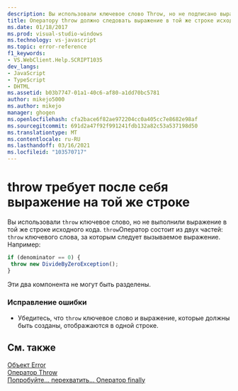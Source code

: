 ```yaml
---
description: Вы использовали ключевое слово Throw, но не подписано выражением в той же строке исходного кода.
title: Оператору throw должно следовать выражение в той же строке исходного кода | Документация Майкрософт
ms.date: 01/18/2017
ms.prod: visual-studio-windows
ms.technology: vs-javascript
ms.topic: error-reference
f1_keywords:
- VS.WebClient.Help.SCRIPT1035
dev_langs:
- JavaScript
- TypeScript
- DHTML
ms.assetid: b03b7747-01a1-40c6-af80-a1dd70bc5781
author: mikejo5000
ms.author: mikejo
manager: ghogen
ms.openlocfilehash: cfa2bace6f82ae972204cc0a405cc7e8682e98af
ms.sourcegitcommit: 691d2a47f92f991241fdb132a82c53a537198d50
ms.translationtype: MT
ms.contentlocale: ru-RU
ms.lasthandoff: 03/16/2021
ms.locfileid: "103570717"
---
```

# <a name="throw-must-be-followed-by-an-expression-on-the-same-source-line"></a>throw требует после себя выражение на той же строке
Вы использовали `throw` ключевое слово, но не выполнили выражение в той же строке исходного кода. `throw`Оператор состоит из двух частей: `throw` ключевого слова, за которым следует вызываемое выражение. Например:  
  
```JavaScript  
if (denominator == 0) {  
 throw new DivideByZeroException();  
}  
```  
  
 Эти два компонента не могут быть разделены.  
  
### <a name="to-correct-this-error"></a>Исправление ошибки  
  
- Убедитесь, что `throw` ключевое слово и выражение, которые должны быть созданы, отображаются в одной строке.  
  
## <a name="see-also"></a>См. также  
 [Объект Error](https://developer.mozilla.org/docs/Web/JavaScript/Reference/Global_Objects/Error)   
 [Оператор Throw](https://developer.mozilla.org/docs/Web/JavaScript/Reference/Statements/throw)   
 [Попробуйте... перехватить... Оператор finally](https://developer.mozilla.org/docs/Web/JavaScript/Reference/Statements/try...catch)
